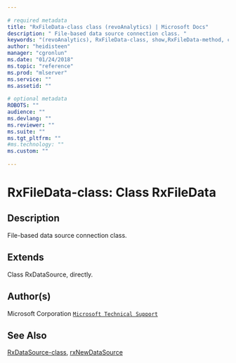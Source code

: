 ```yaml
--- 
 
# required metadata 
title: "RxFileData-class class (revoAnalytics) | Microsoft Docs" 
description: " File-based data source connection class. " 
keywords: "(revoAnalytics), RxFileData-class, show,RxFileData-method, classes" 
author: "heidisteen" 
manager: "cgronlun" 
ms.date: "01/24/2018" 
ms.topic: "reference" 
ms.prod: "mlserver" 
ms.service: "" 
ms.assetid: "" 
 
# optional metadata 
ROBOTS: "" 
audience: "" 
ms.devlang: "" 
ms.reviewer: "" 
ms.suite: "" 
ms.tgt_pltfrm: "" 
#ms.technology: "" 
ms.custom: "" 
 
--- 
```

 
 
 
 
 # RxFileData-class: Class RxFileData 
 ## Description
 
File-based data source connection class.
 
 
 ## Extends 

 
Class RxDataSource, directly.
 
 ## Author(s)
 Microsoft Corporation [`Microsoft Technical Support`](https://go.microsoft.com/fwlink/?LinkID=698556&clcid=0x409)
 
 
 ## See Also
 
[RxDataSource-class](RxDataSource-class.md),
[rxNewDataSource](rxNew.md)
   
 
